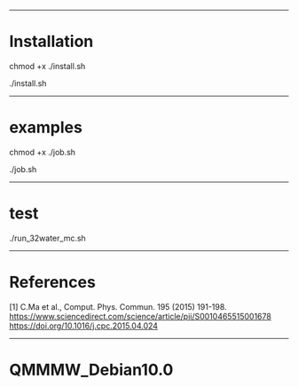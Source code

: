 


-----
# Installation


chmod +x ./install.sh


./install.sh


-----
# examples


chmod +x ./job.sh


./job.sh


-----
# test


./run_32water_mc.sh


-----
# References


[1] C.Ma et al., Comput. Phys. Commun. 195 (2015) 191-198.
  https://www.sciencedirect.com/science/article/pii/S0010465515001678
  https://doi.org/10.1016/j.cpc.2015.04.024


-----
# QMMMW_Debian10.0